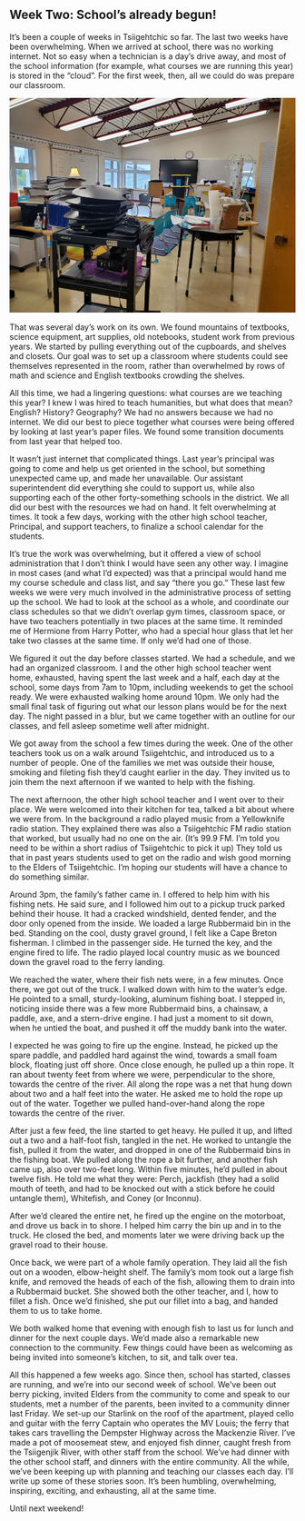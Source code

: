 ## Week Two: School’s already begun!

It’s been a couple of weeks in Tsiigehtchic so far. The last two weeks have been overwhelming. When we arrived at school, there was no working internet. Not so easy when a technician is a day’s drive away, and most of the school information (for example, what courses we are running this year) is stored in the “cloud”. For the first week, then, all we could do was prepare our classroom.⁠

![image.png](image.png "Getting the classroom ready")

That was several day’s work on its own. We found mountains of textbooks, science equipment, art supplies, old notebooks, student work from previous years. We started by pulling everything out of the cupboards, and shelves and closets. Our goal was to set up a classroom where students could see themselves represented in the room, rather than overwhelmed by rows of math and science and English textbooks crowding the shelves.

All this time, we had a lingering questions: what courses are we teaching this year? I knew I was hired to teach humanities, but what does that mean? English? History? Geography? We had no answers because we had no internet. We did our best to piece together what courses were being offered by looking at last year’s paper files. We found some transition documents from last year that helped too.

It wasn’t just internet that complicated things. Last year’s principal was going to come and help us get oriented in the school, but something unexpected came up, and made her unavailable. Our assistant superintendent did everything she could to support us, while also supporting each of the other forty-something schools in the district. We all did our best with the resources we had on hand. It felt overwhelming at times. It took a few days, working with the other high school teacher, Principal, and support teachers, to finalize a school calendar for the students.

It’s true the work was overwhelming, but it offered a view of school administration that I don’t think I would have seen any other way. I imagine in most cases (and what I’d expected) was that a principal would hand me my course schedule and class list, and say “there you go.” These last few weeks we were very much involved in the administrative process of setting up the school. We had to look at the school as a whole, and coordinate our class schedules so that we didn’t overlap gym times, classroom space, or have two teachers potentially in two places at the same time. It reminded me of Hermione from Harry Potter, who had a special hour glass that let her take two classes at the same time. If only we’d had one of those.

We figured it out the day before classes started. We had a schedule, and we had an organized classroom. I and the other high school teacher went home, exhausted, having spent the last week and a half, each day at the school, some days from 7am to 10pm, including weekends to get the school ready. We were exhausted walking home around 10pm. We only had the small final task of figuring out what our lesson plans would be for the next day. The night passed in a blur, but we came together with an outline for our classes, and fell asleep sometime well after midnight.

We got away from the school a few times during the week. One of the other teachers took us on a walk around Tsiigehtchic, and introduced us to a number of people. One of the families we met was outside their house, smoking and fileting fish they’d caught earlier in the day. They invited us to join them the next afternoon if we wanted to help with the fishing.

The next afternoon, the other high school teacher and I went over to their place. We were welcomed into their kitchen for tea, talked a bit about where we were from. In the background a radio played music from a Yellowknife radio station. They explained there was also a Tsiigehtchic FM radio station that worked, but usually had no one on the air. (It’s 99.9 FM. I’m told you need to be within a short radius of Tsiigehtchic to pick it up) They told us that in past years students used to get on the radio and wish good morning to the Elders of Tsiigehtchic. I’m hoping our students will have a chance to do something similar.

Around 3pm, the family’s father came in. I offered to help him with his fishing nets. He said sure, and I followed him out to a pickup truck parked behind their house. It had a cracked windshield, dented fender, and the door only opened from the inside. We loaded a large Rubbermaid bin in the bed. Standing on the cool, dusty gravel ground, I felt like a Cape Breton fisherman. I climbed in the passenger side. He turned the key, and the engine fired to life. The radio played local country music as we bounced down the gravel road to the ferry landing.

We reached the water, where their fish nets were, in a few minutes. Once there, we got out of the truck. I walked down with him to the water’s edge. He pointed to a small, sturdy-looking, aluminum fishing boat. I stepped in, noticing inside there was a few more Rubbermaid bins, a chainsaw, a paddle, axe, and a stern-drive engine. I had just a moment to sit down, when he untied the boat, and pushed it off the muddy bank into the water.

I expected he was going to fire up the engine. Instead, he picked up the spare paddle, and paddled hard against the wind, towards a small foam block, floating just off shore. Once close enough, he pulled up a thin rope. It ran about twenty feet from where we were, perpendicular to the shore, towards the centre of the river. All along the rope was a net that hung down about two and a half feet into the water. He asked me to hold the rope up out of the water. Together we pulled hand-over-hand along the rope towards the centre of the river.

After just a few feed, the line started to get heavy. He pulled it up, and lifted out a two and a half-foot fish, tangled in the net. He worked to untangle the fish, pulled it from the water, and dropped in one of the Rubbermaid bins in the fishing boat. We pulled along the rope a bit further, and another fish came up, also over two-feet long. Within five minutes, he’d pulled in about twelve fish. He told me what they were: Perch, jackfish (they had a solid mouth of teeth, and had to be knocked out with a stick before he could untangle them), Whitefish, and Coney (or Inconnu).

After we’d cleared the entire net, he fired up the engine on the motorboat, and drove us back in to shore. I helped him carry the bin up and in to the truck. He closed the bed, and moments later we were driving back up the gravel road to their house.

Once back, we were part of a whole family operation. They laid all the fish out on a wooden, elbow-height shelf. The family’s mom took out a large fish knife, and removed the heads of each of the fish, allowing them to drain into a Rubbermaid bucket. She showed both the other teacher, and I, how to fillet a fish. Once we’d finished, she put our fillet into a bag, and handed them to us to take home.

We both walked home that evening with enough fish to last us for lunch and dinner for the next couple days. We’d made also a remarkable new connection to the community. Few things could have been as welcoming as being invited into someone’s kitchen, to sit, and talk over tea.

All this happened a few weeks ago. Since then, school has started, classes are running, and we’re into our second week of school. We’ve been out berry picking, invited Elders from the community to come and speak to our students, met a number of the parents, been invited to a community dinner last Friday. We set-up our Starlink on the roof of the apartment, played cello and guitar with the ferry Captain who operates the MV Louis; the ferry that takes cars travelling the Dempster Highway across the Mackenzie River. I’ve made a pot of moosemeat stew, and enjoyed fish dinner, caught fresh from the Tsiigenjik River, with other staff from the school. We’ve had dinner with the other school staff, and dinners with the entire community. All the while, we’ve been keeping up with planning and teaching our classes each day. I’ll write up some of these stories soon. It’s been humbling, overwhelming, inspiring, exciting, and exhausting, all at the same time.

Until next weekend!
